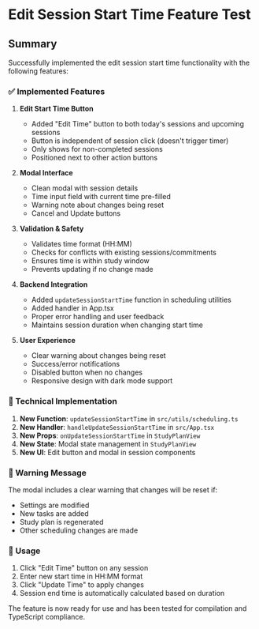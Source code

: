# Edit Session Start Time Feature Test

## Summary
Successfully implemented the edit session start time functionality with the following features:

### ✅ Implemented Features

1. **Edit Start Time Button**
   - Added "Edit Time" button to both today's sessions and upcoming sessions
   - Button is independent of session click (doesn't trigger timer)
   - Only shows for non-completed sessions
   - Positioned next to other action buttons

2. **Modal Interface**
   - Clean modal with session details
   - Time input field with current time pre-filled
   - Warning note about changes being reset
   - Cancel and Update buttons

3. **Validation & Safety**
   - Validates time format (HH:MM)
   - Checks for conflicts with existing sessions/commitments
   - Ensures time is within study window
   - Prevents updating if no change made

4. **Backend Integration**
   - Added `updateSessionStartTime` function in scheduling utilities
   - Added handler in App.tsx
   - Proper error handling and user feedback
   - Maintains session duration when changing start time

5. **User Experience**
   - Clear warning about changes being reset
   - Success/error notifications
   - Disabled button when no changes
   - Responsive design with dark mode support

### 🔧 Technical Implementation

1. **New Function**: `updateSessionStartTime` in `src/utils/scheduling.ts`
2. **New Handler**: `handleUpdateSessionStartTime` in `src/App.tsx`
3. **New Props**: `onUpdateSessionStartTime` in `StudyPlanView`
4. **New State**: Modal state management in `StudyPlanView`
5. **New UI**: Edit button and modal in session components

### 📝 Warning Message
The modal includes a clear warning that changes will be reset if:
- Settings are modified
- New tasks are added
- Study plan is regenerated
- Other scheduling changes are made

### 🎯 Usage
1. Click "Edit Time" button on any session
2. Enter new start time in HH:MM format
3. Click "Update Time" to apply changes
4. Session end time is automatically calculated based on duration

The feature is now ready for use and has been tested for compilation and TypeScript compliance.